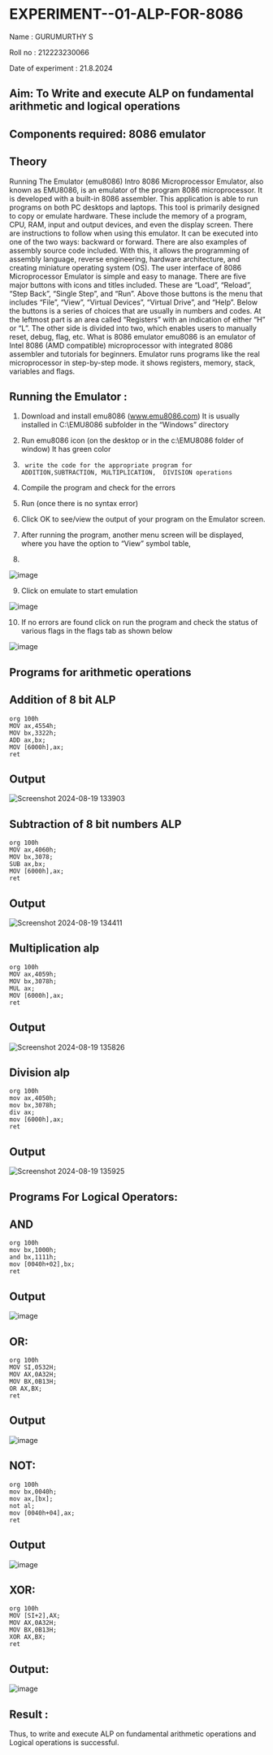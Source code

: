 # EXPERIMENT--01-ALP-FOR-8086
Name : GURUMURTHY S

Roll no : 212223230066

Date of experiment : 21.8.2024





## Aim: To Write and execute ALP on fundamental arithmetic and logical operations
## Components required: 8086  emulator 
## Theory 
Running The Emulator (emu8086) Intro 8086 Microprocessor Emulator, also known as EMU8086, is an emulator of the program 8086 microprocessor. It is developed with a built-in 8086 assembler. This application is able to run programs on both PC desktops and laptops. This tool is primarily designed to copy or emulate hardware. These include the memory of a program, CPU, RAM, input and output devices, and even the display screen. There are instructions to follow when using this emulator. It can be executed into one of the two ways: backward or forward. There are also examples of assembly source code included. With this, it allows the programming of assembly language, reverse engineering, hardware architecture, and creating miniature operating system (OS). The user interface of 8086 Microprocessor Emulator is simple and easy to manage. There are five major buttons with icons and titles included. These are “Load”, “Reload”, “Step Back”, “Single Step”, and “Run”. Above those buttons is the menu that includes “File”, “View”, “Virtual Devices”, “Virtual Drive”, and “Help”. Below the buttons is a series of choices that are usually in numbers and codes. At the leftmost part is an area called “Registers” with an indication of either “H” or “L”. The other side is divided into two, which enables users to manually reset, debug, flag, etc. What is 8086 emulator emu8086 is an emulator of Intel 8086 (AMD compatible) microprocessor with integrated 8086 assembler and tutorials for beginners. Emulator runs programs like the real microprocessor in step-by-step mode. it shows registers, memory, stack, variables and flags.


 ## Running the Emulator :
1.	Download and install emu8086 (www.emu8086.com) It is usually installed in C:\EMU8086 subfolder in the “Windows” directory
2.	  Run  emu8086 icon (on the desktop or in the c:\EMU8086 folder of window) It has green color 
 
 
3.		write the code for the appropriate program for ADDITION,SUBTRACTION, MULTIPLICATION,  DIVISION operations 

4.	 Compile the program and check for the errors 
5.	Run (once there is no syntax error) 

6.	Click OK to see/view the output of your program on the Emulator screen. 


7.	After running the program, another menu screen will be displayed, where you have the option to “View” symbol table,
8.	 


![image](https://user-images.githubusercontent.com/36288975/189273263-d65baae9-4b8f-4723-afb3-c0ffa4052b04.png)











9.	Click on emulate to start emulation 








![image](https://user-images.githubusercontent.com/36288975/189273273-9bb36ec1-e2e8-4892-8d35-37707332bfdc.png)








10.	If no errors are found click on run the program and check the status of various flags in the flags tab as shown below 






![image](https://user-images.githubusercontent.com/36288975/189273277-113a2a33-4a40-4ff8-95a5-ecd3a1f504fe.png)







## Programs for arithmetic  operations

## Addition  of 8 bit ALP 
```
org 100h
MOV ax,4554h;
MOV bx,3322h;
ADD ax,bx;
MOV [6000h],ax;
ret
```


## Output  
![Screenshot 2024-08-19 133903](https://github.com/user-attachments/assets/a80a47b0-4c2a-4acb-af6c-3a898d9435dc)



## Subtraction   of 8 bit numbers  ALP 
```
org 100h
MOV ax,4060h;
MOV bx,3078;
SUB ax,bx;
MOV [6000h],ax;
ret
``` 
## Output  
![Screenshot 2024-08-19 134411](https://github.com/user-attachments/assets/5b472b4a-ad5c-43f5-ad3d-891131021a18)


## Multiplication alp 
```
org 100h
MOV ax,4059h;
MOV bx,3078h;
MUL ax;
MOV [6000h],ax;
ret
```
 ## Output 
![Screenshot 2024-08-19 135826](https://github.com/user-attachments/assets/c7b5b0b5-c005-4710-906e-1d6c4e12d751)



## Division alp 
```
org 100h
mov ax,4050h;
mov bx,3078h;
div ax;
mov [6000h],ax;
ret
```

## Output
![Screenshot 2024-08-19 135925](https://github.com/user-attachments/assets/f1380dd9-5e4b-430a-87d0-672459f42f7e)


## Programs For Logical Operators:
## AND
```
org 100h
mov bx,1000h;
and bx,1111h;
mov [0040h+02],bx;
ret
```
## Output  
![image](https://github.com/user-attachments/assets/8f65412a-6d88-4d65-b376-9c6c21f9f558)


## OR:
```
org 100h
MOV SI,0532H;
MOV AX,0A32H;
MOV BX,0B13H;
OR AX,BX;
ret
```
## Output
![image](https://github.com/user-attachments/assets/10ca861b-0863-4f73-8920-ff6699265338)


## NOT:
```
org 100h
mov bx,0040h;
mov ax,[bx]; 
not al;
mov [0040h+04],ax;
ret
```
## Output
![image](https://github.com/user-attachments/assets/e43e8b78-1968-4793-88e8-960c58a78dfc)


## XOR:
```
org 100h
MOV [SI+2],AX;
MOV AX,0A32H;
MOV BX,0B13H;
XOR AX,BX;
ret
```
## Output:
![image](https://github.com/user-attachments/assets/ef37ef06-f89e-4f48-abb5-69469e2e5040)


## Result : 
Thus, to write and execute ALP on fundamental arithmetic operations and Logical operations is successful.
